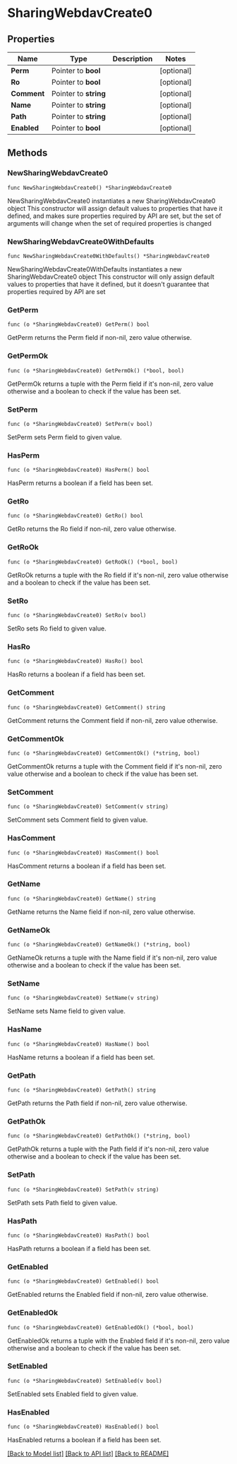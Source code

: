 # SharingWebdavCreate0

## Properties

Name | Type | Description | Notes
------------ | ------------- | ------------- | -------------
**Perm** | Pointer to **bool** |  | [optional] 
**Ro** | Pointer to **bool** |  | [optional] 
**Comment** | Pointer to **string** |  | [optional] 
**Name** | Pointer to **string** |  | [optional] 
**Path** | Pointer to **string** |  | [optional] 
**Enabled** | Pointer to **bool** |  | [optional] 

## Methods

### NewSharingWebdavCreate0

`func NewSharingWebdavCreate0() *SharingWebdavCreate0`

NewSharingWebdavCreate0 instantiates a new SharingWebdavCreate0 object
This constructor will assign default values to properties that have it defined,
and makes sure properties required by API are set, but the set of arguments
will change when the set of required properties is changed

### NewSharingWebdavCreate0WithDefaults

`func NewSharingWebdavCreate0WithDefaults() *SharingWebdavCreate0`

NewSharingWebdavCreate0WithDefaults instantiates a new SharingWebdavCreate0 object
This constructor will only assign default values to properties that have it defined,
but it doesn't guarantee that properties required by API are set

### GetPerm

`func (o *SharingWebdavCreate0) GetPerm() bool`

GetPerm returns the Perm field if non-nil, zero value otherwise.

### GetPermOk

`func (o *SharingWebdavCreate0) GetPermOk() (*bool, bool)`

GetPermOk returns a tuple with the Perm field if it's non-nil, zero value otherwise
and a boolean to check if the value has been set.

### SetPerm

`func (o *SharingWebdavCreate0) SetPerm(v bool)`

SetPerm sets Perm field to given value.

### HasPerm

`func (o *SharingWebdavCreate0) HasPerm() bool`

HasPerm returns a boolean if a field has been set.

### GetRo

`func (o *SharingWebdavCreate0) GetRo() bool`

GetRo returns the Ro field if non-nil, zero value otherwise.

### GetRoOk

`func (o *SharingWebdavCreate0) GetRoOk() (*bool, bool)`

GetRoOk returns a tuple with the Ro field if it's non-nil, zero value otherwise
and a boolean to check if the value has been set.

### SetRo

`func (o *SharingWebdavCreate0) SetRo(v bool)`

SetRo sets Ro field to given value.

### HasRo

`func (o *SharingWebdavCreate0) HasRo() bool`

HasRo returns a boolean if a field has been set.

### GetComment

`func (o *SharingWebdavCreate0) GetComment() string`

GetComment returns the Comment field if non-nil, zero value otherwise.

### GetCommentOk

`func (o *SharingWebdavCreate0) GetCommentOk() (*string, bool)`

GetCommentOk returns a tuple with the Comment field if it's non-nil, zero value otherwise
and a boolean to check if the value has been set.

### SetComment

`func (o *SharingWebdavCreate0) SetComment(v string)`

SetComment sets Comment field to given value.

### HasComment

`func (o *SharingWebdavCreate0) HasComment() bool`

HasComment returns a boolean if a field has been set.

### GetName

`func (o *SharingWebdavCreate0) GetName() string`

GetName returns the Name field if non-nil, zero value otherwise.

### GetNameOk

`func (o *SharingWebdavCreate0) GetNameOk() (*string, bool)`

GetNameOk returns a tuple with the Name field if it's non-nil, zero value otherwise
and a boolean to check if the value has been set.

### SetName

`func (o *SharingWebdavCreate0) SetName(v string)`

SetName sets Name field to given value.

### HasName

`func (o *SharingWebdavCreate0) HasName() bool`

HasName returns a boolean if a field has been set.

### GetPath

`func (o *SharingWebdavCreate0) GetPath() string`

GetPath returns the Path field if non-nil, zero value otherwise.

### GetPathOk

`func (o *SharingWebdavCreate0) GetPathOk() (*string, bool)`

GetPathOk returns a tuple with the Path field if it's non-nil, zero value otherwise
and a boolean to check if the value has been set.

### SetPath

`func (o *SharingWebdavCreate0) SetPath(v string)`

SetPath sets Path field to given value.

### HasPath

`func (o *SharingWebdavCreate0) HasPath() bool`

HasPath returns a boolean if a field has been set.

### GetEnabled

`func (o *SharingWebdavCreate0) GetEnabled() bool`

GetEnabled returns the Enabled field if non-nil, zero value otherwise.

### GetEnabledOk

`func (o *SharingWebdavCreate0) GetEnabledOk() (*bool, bool)`

GetEnabledOk returns a tuple with the Enabled field if it's non-nil, zero value otherwise
and a boolean to check if the value has been set.

### SetEnabled

`func (o *SharingWebdavCreate0) SetEnabled(v bool)`

SetEnabled sets Enabled field to given value.

### HasEnabled

`func (o *SharingWebdavCreate0) HasEnabled() bool`

HasEnabled returns a boolean if a field has been set.


[[Back to Model list]](../README.md#documentation-for-models) [[Back to API list]](../README.md#documentation-for-api-endpoints) [[Back to README]](../README.md)


